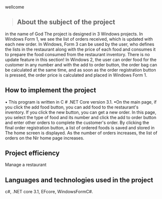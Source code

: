 wellcome

> ## About the subject of the project	
in the name of God
The project is designed in 3 Windows projects. In Windows Form 1, we see the list of orders received, which is updated with each new order. In Windows, Form 3 can be used by the user, who defines the lists in the restaurant along with the price of each food and consumes it to prepare the food consumed from the restaurant inventory. There is no update feature in this section!
In Windows 2, the user can order food for the customer in any number and with the add to order button, the order bag can be calculated at the same time, and as soon as the order registration button is pressed, the order price is calculated and placed in Windows Form 1.
## How to implement the project
• This program is written in C # .NET Core version 3.1.
•On the main page, if you click the add food button, you can add food to the restaurant's inventory. If you click the new button, you can get a new order. In this page, you select the type of food and its number and click the add to order button and enter other orders to complete the customer's order. By clicking the final order registration button, a list of ordered foods is saved and stored in The home screen is displayed. As the number of orders increases, the list of orders on the Nir home page increases.
## Project efficiency
Manage a restaurant
## Languages ​​and technologies used in the project
c#,
.NET core 3.1,
EFcore,
WindowsFormC#.


